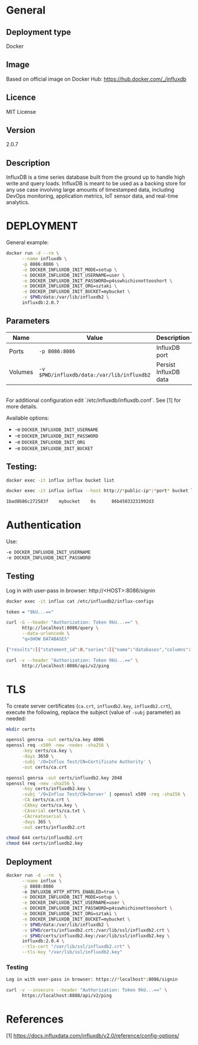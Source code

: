 # General

## Deployment type

Docker

## Image

Based on official image on Docker Hub: https://hub.docker.com/_/influxdb

## Licence

MIT License

## Version

2.0.7

## Description

InfluxDB is a time series database built from the ground up to handle high write and query loads. InfluxDB is meant to be used as a backing store for any use case involving large amounts of timestamped data, including DevOps monitoring, application metrics, IoT sensor data, and real-time analytics.

# DEPLOYMENT

General example:

```sh
docker run -d --rm \
      --name influxdb \
      -p 8086:8086 \
      -e DOCKER_INFLUXDB_INIT_MODE=setup \
      -e DOCKER_INFLUXDB_INIT_USERNAME=user \
      -e DOCKER_INFLUXDB_INIT_PASSWORD=p4sswhichisnottooshort \
      -e DOCKER_INFLUXDB_INIT_ORG=sztaki \
      -e DOCKER_INFLUXDB_INIT_BUCKET=mybucket \
      -v $PWD/data:/var/lib/influxdb2 \
      influxdb:2.0.7
 ```

## Parameters

|Name|Value|Description|
|-|-|-|
|Ports|`-p 8086:8086` | InfluxDB port |
|Volumes|`-v $PWD/influxdb/data:/var/lib/influxdb2`| Persist InfluxDB data |

<br/>
For additional configuration edit `/etc/influxdb/influxdb.conf`. See [1] for more details.

Available options:
- -e `DOCKER_INFLUXDB_INIT_USERNAME`
- -e `DOCKER_INFLUXDB_INIT_PASSWORD`
- -e `DOCKER_INFLUXDB_INIT_ORG`
- -e `DOCKER_INFLUXDB_INIT_BUCKET`

## Testing:

```sh
docker exec -it influx influx bucket list

docker exec -it influx influx --host http://*public-ip*:*port* bucket list

1bad8b86c272583f	mybucket	0s		86b45033231992d3
```

# Authentication

Use:
```sh
-e DOCKER_INFLUXDB_INIT_USERNAME
-e DOCKER_INFLUXDB_INIT_PASSWORD
```

## Testing

Log in with user-pass in browser: http://\<HOST\>:8086/signin

```sh
docker exec -it influx cat /etc/influxdb2/influx-configs

token = "9kU...=="

curl -G --header "Authorization: Token 9kU...==" \
      http://localhost:8086/query \
      --data-urlencode \
      "q=SHOW DATABASES"

{"results":[{"statement_id":0,"series":[{"name":"databases","columns":["name"]}]}]}

curl -v --header "Authorization: Token 9kU...==" \
      http://localhost:8086/api/v2/ping
```

# TLS

To create server certificates (`ca.crt`, `influxdb2.key`, `influxdb2.crt`), execute the following, replace the subject (value of `-subj` parameter) as needed:

```sh
mkdir certs

openssl genrsa -out certs/ca.key 4096
openssl req -x509 -new -nodes -sha256 \
      -key certs/ca.key \
      -days 3650 \
      -subj '/O=Influx Test/CN=Certificate Authority' \
      -out certs/ca.crt

openssl genrsa -out certs/influxdb2.key 2048
openssl req -new -sha256 \
      -key certs/influxdb2.key \
      -subj '/O=Influx Test/CN=Server' | openssl x509 -req -sha256 \
      -CA certs/ca.crt \
      -CAkey certs/ca.key \
      -CAserial certs/ca.txt \
      -CAcreateserial \
      -days 365 \
      -out certs/influxdb2.crt

chmod 644 certs/influxdb2.crt
chmod 644 certs/influxdb2.key
```

## Deployment

```sh
docker run -d --rm  \
      --name influx \
      -p 8888:8086
      -e INFLUXDB_HTTP_HTTPS_ENABLED=true \
      -e DOCKER_INFLUXDB_INIT_MODE=setup \
      -e DOCKER_INFLUXDB_INIT_USERNAME=user \
      -e DOCKER_INFLUXDB_INIT_PASSWORD=p4sswhichisnottooshort \
      -e DOCKER_INFLUXDB_INIT_ORG=sztaki \
      -e DOCKER_INFLUXDB_INIT_BUCKET=mybucket \
      -v $PWD/data:/var/lib/influxdb2 \
      -v $PWD/certs/influxdb2.crt:/var/lib/ssl/influxdb2.crt \
      -v $PWD/certs/influxdb2.key:/var/lib/ssl/influxdb2.key \
      influxdb:2.0.4 \
      --tls-cert "/var/lib/ssl/influxdb2.crt" \
      --tls-key "/var/lib/ssl/influxdb2.key"
 ```

### Testing

```sh
Log in with user-pass in browser: https://*localhost*:8086/signin

curl -v --insecure --header "Authorization: Token 9kU...==" \
      https://localhost:8888/api/v2/ping
```

# References

[1] https://docs.influxdata.com/influxdb/v2.0/reference/config-options/